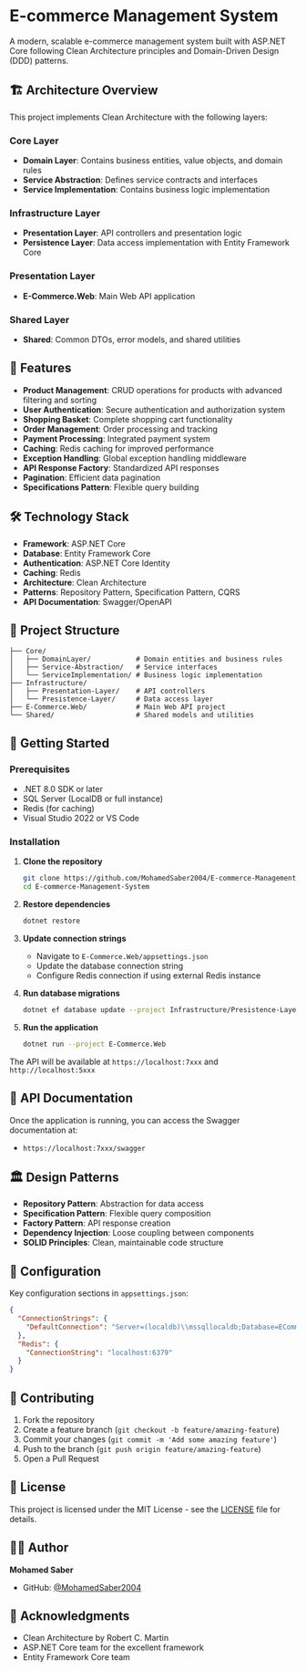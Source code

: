 # E-commerce Management System

A modern, scalable e-commerce management system built with ASP.NET Core following Clean Architecture principles and Domain-Driven Design (DDD) patterns.

## 🏗️ Architecture Overview

This project implements Clean Architecture with the following layers:

### Core Layer
- **Domain Layer**: Contains business entities, value objects, and domain rules
- **Service Abstraction**: Defines service contracts and interfaces
- **Service Implementation**: Contains business logic implementation

### Infrastructure Layer
- **Presentation Layer**: API controllers and presentation logic
- **Persistence Layer**: Data access implementation with Entity Framework Core

### Presentation Layer
- **E-Commerce.Web**: Main Web API application

### Shared Layer
- **Shared**: Common DTOs, error models, and shared utilities

## 🚀 Features

- **Product Management**: CRUD operations for products with advanced filtering and sorting
- **User Authentication**: Secure authentication and authorization system
- **Shopping Basket**: Complete shopping cart functionality
- **Order Management**: Order processing and tracking
- **Payment Processing**: Integrated payment system
- **Caching**: Redis caching for improved performance
- **Exception Handling**: Global exception handling middleware
- **API Response Factory**: Standardized API responses
- **Pagination**: Efficient data pagination
- **Specifications Pattern**: Flexible query building

## 🛠️ Technology Stack

- **Framework**: ASP.NET Core
- **Database**: Entity Framework Core
- **Authentication**: ASP.NET Core Identity
- **Caching**: Redis
- **Architecture**: Clean Architecture
- **Patterns**: Repository Pattern, Specification Pattern, CQRS
- **API Documentation**: Swagger/OpenAPI

## 📁 Project Structure

```
├── Core/
│   ├── DomainLayer/           # Domain entities and business rules
│   ├── Service-Abstraction/   # Service interfaces
│   └── ServiceImplementation/ # Business logic implementation
├── Infrastructure/
│   ├── Presentation-Layer/    # API controllers
│   └── Presistence-Layer/     # Data access layer
├── E-Commerce.Web/            # Main Web API project
└── Shared/                    # Shared models and utilities
```

## 🚦 Getting Started

### Prerequisites

- .NET 8.0 SDK or later
- SQL Server (LocalDB or full instance)
- Redis (for caching)
- Visual Studio 2022 or VS Code

### Installation

1. **Clone the repository**
   ```bash
   git clone https://github.com/MohamedSaber2004/E-commerce-Management-System.git
   cd E-commerce-Management-System
   ```

2. **Restore dependencies**
   ```bash
   dotnet restore
   ```

3. **Update connection strings**
   - Navigate to `E-Commerce.Web/appsettings.json`
   - Update the database connection string
   - Configure Redis connection if using external Redis instance

4. **Run database migrations**
   ```bash
   dotnet ef database update --project Infrastructure/Presistence-Layer --startup-project E-Commerce.Web
   ```

5. **Run the application**
   ```bash
   dotnet run --project E-Commerce.Web
   ```

The API will be available at `https://localhost:7xxx` and `http://localhost:5xxx`

## 📖 API Documentation

Once the application is running, you can access the Swagger documentation at:
- `https://localhost:7xxx/swagger`

## 🏛️ Design Patterns

- **Repository Pattern**: Abstraction for data access
- **Specification Pattern**: Flexible query composition
- **Factory Pattern**: API response creation
- **Dependency Injection**: Loose coupling between components
- **SOLID Principles**: Clean, maintainable code structure

## 🔧 Configuration

Key configuration sections in `appsettings.json`:

```json
{
  "ConnectionStrings": {
    "DefaultConnection": "Server=(localdb)\\mssqllocaldb;Database=ECommerceDB;Trusted_Connection=true"
  },
  "Redis": {
    "ConnectionString": "localhost:6379"
  }
}
```

## 🤝 Contributing

1. Fork the repository
2. Create a feature branch (`git checkout -b feature/amazing-feature`)
3. Commit your changes (`git commit -m 'Add some amazing feature'`)
4. Push to the branch (`git push origin feature/amazing-feature`)
5. Open a Pull Request

## 📝 License

This project is licensed under the MIT License - see the [LICENSE](LICENSE) file for details.

## 👨‍💻 Author

**Mohamed Saber**
- GitHub: [@MohamedSaber2004](https://github.com/MohamedSaber2004)

## 🙏 Acknowledgments

- Clean Architecture by Robert C. Martin
- ASP.NET Core team for the excellent framework
- Entity Framework Core team